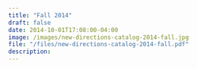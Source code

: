 ```yaml
---
title: "Fall 2014"
draft: false
date: 2014-10-01T17:08:00-04:00
image: /images/new-directions-catalog-2014-fall.jpg
file: "/files/new-directions-catalog-2014-fall.pdf"
description:
---
```


